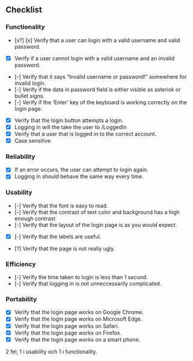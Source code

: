 ## Checklist

### Functionality

- [x?] [x] Verify that a user can login with a valid username and valid password.
- [x] Verify if a user cannot login with a valid username and an invalid password.
- [-] Verify that it says “Invalid username or password!” somewhere for invalid login.
- [-] Verify if the data in password field is either visible as asterisk or bullet signs.
- [-] Verify if the ‘Enter’ key of the keyboard is working correctly on the login page.
- [x] Verify that the login button attempts a login.
- [x] Logging in will the take the user to /LoggedIn
- [x] Verify that a user that is logged in to the correct account.
- [x] Case sensitive

### Reliability

- [x] If an error occurs, the user can attempt to login again.
- [x] Logging in should behave the same way every time.

### Usability

- [-] Verify that the font is easy to read.
- [-] Verify that the contrast of text color and background has a high enough contrast
- [-] Verify that the layout of the login page is as you would expect.
- [x] [-] Verify that the labels are useful.
- [?] Verify that the page is not really ugly.

### Efficiency

- [-] Verify the time taken to login is less than 1 second.
- [-] Verify that logging in is not unneccessarily complicated.

### Portability

- [x] Verify that the login page works on Google Chrome.
- [x] Verify that the login page works on Microsoft Edge.
- [x] Verify that the login page works on Safari.
- [x] Verify that the login page works on Firefox.
- [x] Verify that the login page works on a smart phone.

2 fel, 1 i usability och 1 i functionality.
